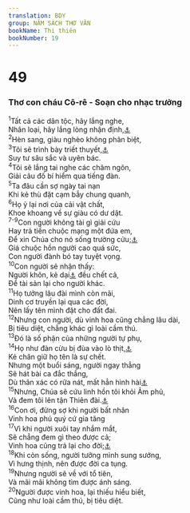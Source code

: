 ```yaml
---
translation: BDY
group: NĂM SÁCH THƠ VĂN
bookName: Thi thiên 
bookNumber: 19
---
```


<div class="title"><h1>49</h1><h3>Thơ con cháu Cô-rê - Soạn cho nhạc trưởng</h3></div>
<span class="verse thi_49_1"><sup>1</sup>Tất cả các dân tộc, hãy lắng nghe,<br/>Nhân loại, hãy lắng lòng nhận định,<a href="#" data-toggle="tooltip" data-placement="bottom" title="ngụ ý">⚓</a><br/></span>
<span class="verse thi_49_2"><sup>2</sup>Hèn sang, giàu nghèo không phân biệt,<br/></span>
<span class="verse thi_49_3"><sup>3</sup>Tôi sẽ trình bày triết thuyết,<a href="#" data-toggle="tooltip" data-placement="bottom" title="Nt tri thức">⚓</a><br/>Suy tư sâu sắc và uyên bác.<br/></span>
<span class="verse thi_49_4"><sup>4</sup>Tôi sẽ lắng tai nghe các châm ngôn,<br/>Giải câu đố bí hiểm qua tiếng đàn.<br/></span>
<span class="verse thi_49_5"><sup>5</sup>Ta đâu cần sợ ngày tai nạn<br/>Khi kẻ thù đặt cạm bẫy chung quanh,<br/></span>
<span class="verse thi_49_6"><sup>6</sup>Họ ỷ lại nơi của cải vật chất,<br/>Khoe khoang về sự giàu có dư dật.<br/></span>
<span class="verse thi_49_7 thi_49_8 thi_49_9"><sup>7-9</sup>Con người không tài gì giải cứu<br/>Hay trả tiền chuộc mạng một đứa em,<br/>Để xin Chúa cho nó sống trường cửu;<a href="#" data-toggle="tooltip" data-placement="bottom" title="Nt và khỏi thấy mồ mả">⚓</a><br/>Giá chuộc hồn người cao quá sức,<br/>Con người đành bó tay tuyệt vọng.<br/></span>
<span class="verse thi_49_10"><sup>10</sup>Con người sẽ nhận thấy:<br/>Người khôn, kẻ dại<a href="#" data-toggle="tooltip" data-placement="bottom" title="Nt thêm: và ngu ngốc">⚓</a> đều chết cả,<br/>Để tài sản lại cho người khác.<br/></span>
<span class="verse thi_49_11"><sup>11</sup>Họ tưởng lâu đài mình còn mãi,<br/>Dinh cơ truyền lại qua các đời,<br/>Nên lấy tên mình đặt cho đất đai.<br/></span>
<span class="verse thi_49_12"><sup>12</sup>Nhưng con người, dù vinh hoa cũng chẳng lâu dài,<br/>Bị tiêu diệt, chẳng khác gì loài cầm thú.<br/></span>
<span class="verse thi_49_13"><sup>13</sup>Đó là số phận của những người tự phụ,<br/></span>
<span class="verse thi_49_14"><sup>14</sup>Họ như đàn cừu bị đùa vào lò thịt,<a href="#" data-toggle="tooltip" data-placement="bottom" title="Nt Sheol">⚓</a><br/>Kẻ chăn giữ họ tên là sự chết.<br/>Nhưng một buổi sáng, người ngay thẳng<br/>Sẽ hát bài ca đắc thắng,<br/>Dù thân xác có rữa nát, mất hẳn hình hài<a href="#" data-toggle="tooltip" data-placement="bottom" title="Nt không có chỗ ở">⚓</a><br/></span>
<span class="verse thi_49_15"><sup>15</sup>Nhưng, Chúa sẽ cứu linh hồn tôi khỏi Âm phủ,<br/>Và đem tôi lên tận Thiên đài.<a href="#" data-toggle="tooltip" data-placement="bottom" title="Nt vì Ngài tiếp tôi về">⚓</a><br/></span>
<span class="verse thi_49_16"><sup>16</sup>Con ơi, đừng sợ khi người bất nhân<br/>Vinh hoa phú quý cứ gia tăng<br/></span>
<span class="verse thi_49_17"><sup>17</sup>Vì khi người xuôi tay nhắm mắt,<br/>Sẽ chẳng đem gì theo được cả;<br/>Vinh hoa cũng trả lại cho đời;<a href="#" data-toggle="tooltip" data-placement="bottom" title="Nt vinh quang không theo người xuống đó">⚓</a><br/></span>
<span class="verse thi_49_18"><sup>18</sup>Khi còn sống, người tưởng mình sung sướng,<br/>Vì hưng thịnh, nên được đời ca tụng.<br/></span>
<span class="verse thi_49_19"><sup>19</sup>Nhưng người sẽ về với tổ tiên,<br/>Và mãi mãi không tìm được ánh sáng.<br/></span>
<span class="verse thi_49_20"><sup>20</sup>Người được vinh hoa, lại thiếu hiểu biết,<br/>Cũng như loài cầm thú, bị tiêu diệt.</span>

